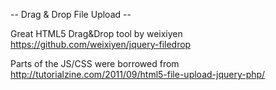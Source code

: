 -- Drag & Drop File Upload --

Great HTML5 Drag&Drop tool by weixiyen
https://github.com/weixiyen/jquery-filedrop

Parts of the JS/CSS were borrowed from
http://tutorialzine.com/2011/09/html5-file-upload-jquery-php/


